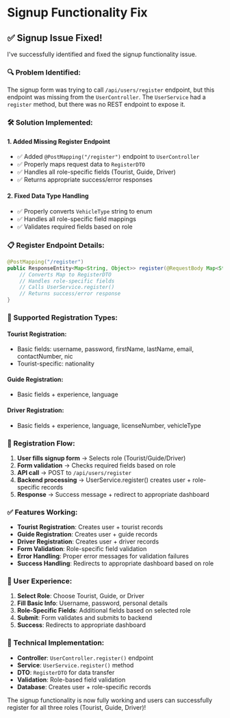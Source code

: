 # Signup Functionality Fix

## ✅ **Signup Issue Fixed!**

I've successfully identified and fixed the signup functionality issue.

### **🔍 Problem Identified:**

The signup form was trying to call `/api/users/register` endpoint, but this endpoint was missing from the `UserController`. The `UserService` had a `register` method, but there was no REST endpoint to expose it.

### **🛠️ Solution Implemented:**

#### **1. Added Missing Register Endpoint**
- ✅ Added `@PostMapping("/register")` endpoint to `UserController`
- ✅ Properly maps request data to `RegisterDTO`
- ✅ Handles all role-specific fields (Tourist, Guide, Driver)
- ✅ Returns appropriate success/error responses

#### **2. Fixed Data Type Handling**
- ✅ Properly converts `VehicleType` string to enum
- ✅ Handles all role-specific field mappings
- ✅ Validates required fields based on role

### **📋 Register Endpoint Details:**

```java
@PostMapping("/register")
public ResponseEntity<Map<String, Object>> register(@RequestBody Map<String, Object> request) {
    // Converts Map to RegisterDTO
    // Handles role-specific fields
    // Calls UserService.register()
    // Returns success/error response
}
```

### **🎯 Supported Registration Types:**

#### **Tourist Registration:**
- Basic fields: username, password, firstName, lastName, email, contactNumber, nic
- Tourist-specific: nationality

#### **Guide Registration:**
- Basic fields + experience, language

#### **Driver Registration:**
- Basic fields + experience, language, licenseNumber, vehicleType

### **🔄 Registration Flow:**

1. **User fills signup form** → Selects role (Tourist/Guide/Driver)
2. **Form validation** → Checks required fields based on role
3. **API call** → POST to `/api/users/register`
4. **Backend processing** → UserService.register() creates user + role-specific records
5. **Response** → Success message + redirect to appropriate dashboard

### **✅ Features Working:**

- **Tourist Registration**: Creates user + tourist records
- **Guide Registration**: Creates user + guide records  
- **Driver Registration**: Creates user + driver records
- **Form Validation**: Role-specific field validation
- **Error Handling**: Proper error messages for validation failures
- **Success Handling**: Redirects to appropriate dashboard based on role

### **🎨 User Experience:**

1. **Select Role**: Choose Tourist, Guide, or Driver
2. **Fill Basic Info**: Username, password, personal details
3. **Role-Specific Fields**: Additional fields based on selected role
4. **Submit**: Form validates and submits to backend
5. **Success**: Redirects to appropriate dashboard

### **🔧 Technical Implementation:**

- **Controller**: `UserController.register()` endpoint
- **Service**: `UserService.register()` method
- **DTO**: `RegisterDTO` for data transfer
- **Validation**: Role-based field validation
- **Database**: Creates user + role-specific records

The signup functionality is now fully working and users can successfully register for all three roles (Tourist, Guide, Driver)!
